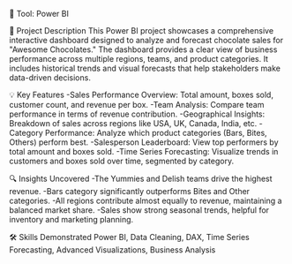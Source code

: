 🔧 Tool: Power BI

📌 Project Description
This Power BI project showcases a comprehensive interactive dashboard designed to analyze and forecast chocolate sales for "Awesome Chocolates." The dashboard provides a clear view of business performance across multiple regions, teams, and product categories. It includes historical trends and visual forecasts that help stakeholders make data-driven decisions.

💡 Key Features
-Sales Performance Overview: Total amount, boxes sold, customer count, and revenue per box.
-Team Analysis: Compare team performance in terms of revenue contribution.
-Geographical Insights: Breakdown of sales across regions like USA, UK, Canada, India, etc.
-Category Performance: Analyze which product categories (Bars, Bites, Others) perform best.
-Salesperson Leaderboard: View top performers by total amount and boxes sold.
-Time Series Forecasting: Visualize trends in customers and boxes sold over time, segmented by category.

🔍 Insights Uncovered
-The Yummies and Delish teams drive the highest revenue.
-Bars category significantly outperforms Bites and Other categories.
-All regions contribute almost equally to revenue, maintaining a balanced market share.
-Sales show strong seasonal trends, helpful for inventory and marketing planning.

🛠️ Skills Demonstrated
Power BI, Data Cleaning, DAX, Time Series Forecasting, Advanced Visualizations, Business Analysis
